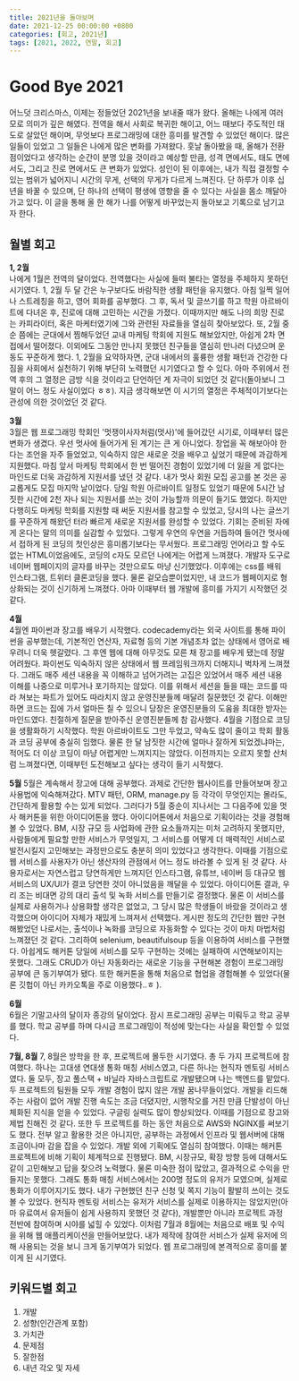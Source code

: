 ```yaml
---
title: 2021년을 돌아보며
date: 2021-12-25 00:00:00 +0800
categories: [회고, 2021년]
tags: [2021, 2022, 연말, 회고]
---
```

# Good Bye 2021
어느덧 크리스마스, 이제는 정들었던 2021년을 보내줄 때가 왔다. 올해는 나에게 여러모로 의미가 깊은 해였다. 전역을 해서 사회로 복귀한 해이고, 어느 때보다 주도적인 태도로 살았던 해이며, 무엇보다 프로그래밍에 대한 흥미를 발견할 수 있었던 해이다. 많은 일들이 있었고 그 일들은 나에게 많은 변화를 가져왔다. 훗날 돌아봤을 때, 올해가 전환점이었다고 생각하는 순간이 분명 있을 것이라고 예상할 만큼, 성격 면에서도, 태도 면에서도, 그리고 진로 면에서도 큰 변화가 있었다. 성인이 된 이후에는, 내가 직접 결정할 수 있는 범위가 넓어지니 시간의 무게, 선택의 무게가 다르게 느껴진다. 단 하루가 이후 십년을 바꿀 수 있으며, 단 하나의 선택이 평생에 영향을 줄 수 있다는 사실을 몸소 깨달아가고 있다. 이 글을 통해 올 한 해가 나를 어떻게 바꾸었는지 돌아보고 기록으로 남기고자 한다.           
             
## 월별 회고
**1, 2월**      
나에게 1월은 전역의 달이었다. 전역했다는 사실에 들떠 불타는 열정을 주체하지 못하던 시기였다. 1, 2월 두 달 간은 누구보다도 바람직한 생활 패턴을 유지했다. 아침 일찍 일어나 스트레칭을 하고, 영어 회화를 공부했다. 그 후, 독서 및 글쓰기를 하고 학원 아르바이트에 다녀온 후, 진로에 대해 고민하는 시간을 가졌다. 이때까지만 해도 나의 희망 진로는 카피라이터, 혹은 마케터였기에 그와 관련된 자료들을 열심히 찾아보았다. 또, 2월 중순 쯤에는 군대에서 찜해두었던 교내 마케팅 학회에 지원도 해보았지만, 아쉽게 2차 면접에서 떨어졌다. 이외에도 그동안 만나지 못했던 친구들을 열심히 만나러 다녔으며 운동도 꾸준하게 했다. 1, 2월을 요약하자면, 군대 내에서의 훌륭한 생활 패턴과 건강한 다짐을 사회에서 실천하기 위해 부단히 노력했던 시기였다고 할 수 있다. 아마 주위에서 전역 후의 그 열정은 금방 식을 것이라고 단언하던 게 자극이 되었던 것 같다(돌아보니 그 말이 어느 정도 사실이었다 ㅎㅎ). 지금 생각해보면 이 시기의 열정은 주체적이기보다는 관성에 의한 것이었던 것 같다.          
       
**3월**       
3월은 웹 프로그래밍 학회인 '멋쟁이사자처럼(멋사)'에 들어갔던 시기로, 이때부터 많은 변화가 생겼다. 우선 멋사에 들어가게 된 계기는 큰 게 아니었다. 창업을 꼭 해보아야 한다는 조언을 자주 들었었고, 익숙하지 않은 새로운 것을 배우고 싶었기 때문에 과감하게 지원했다. 마침 앞서 마케팅 학회에서 한 번 떨어진 경험이 있었기에 더 잃을 게 없다는 마인드로 더욱 과감하게 지원서를 냈던 것 같다. 내가 멋사 회원 모집 공고를 본 것은 공교롭게도 모집 마지막 날이었다. 당일 학원 아르바이트 일정도 있었기 때문에 5시간 남짓한 시간에 2천 자나 되는 지원서를 쓰는 것이 가능할까 의문이 들기도 했었다. 하지만 다행히도 마케팅 학회를 지원할 때 써둔 지원서를 참고할 수 있었고, 당시의 나는 글쓰기를 꾸준하게 해왔던 터라 빠르게 새로운 지원서를 완성할 수 있었다. 기회는 준비된 자에게 온다는 말의 의미를 실감할 수 있었다. 그렇게 우연의 우연을 거듭하여 들어간 멋사에서 접하게 된 코딩의 첫인상은 흥미롭기보다는 무서웠다. 프로그래밍 언어라고 할 수도 없는 HTML이었음에도, 코딩의 c자도 모르던 나에게는 어렵게 느껴졌다. 개발자 도구로 네이버 웹페이지의 글자를 바꾸는 것만으로도 마냥 신기했었다. 이후에는 css를 배워 인스타그램, 트위터 클론코딩을 했다. 물론 겉모습뿐이었지만, 내 코드가 웹페이지로 형상화되는 것이 신기하게 느껴졌다. 아마 이때부터 웹 개발에 흥미를 가지기 시작했던 것 같다.        
      
**4월**      
4월엔 파이썬과 장고를 배우기 시작했다. codecademy라는 외국 사이트를 통해 파이썬을 공부했는데, 기본적인 연산자, 자료형 등의 기본 개념조차 없는 상태에서 영어로 배우려니 더욱 헷갈렸다. 그 후엔 웹에 대해 아무것도 모른 채 장고를 배우게 됐는데 정말 어려웠다. 파이썬도 익숙하지 않은 상태에서 웹 프레임워크까지 더해지니 벅차게 느껴졌다. 그래도 매주 세션 내용을 꼭 이해하고 넘어가려는 고집은 있었어서 매주 세션 내용 이해를 나중으로 미루거나 포기하지는 않았다. 이를 위해서 세션을 들을 때는 코드를 따라 쳐보는 파트가 있어도 따라치지 않고 운영진분들께 매달려 질문했던 것 같다. 이해만 하면 코드는 집에 가서 얼마든 칠 수 있으니 당장은 운영진분들의 도움을 최대한 받자는 마인드였다. 친절하게 질문을 받아주신 운영진분들께 참 감사했다. 4월을 기점으로 코딩을 생활화하기 시작했다. 학원 아르바이트도 그만 두었고, 약속도 많이 줄이고 학회 활동과 코딩 공부에 충실히 임했다. 물론 한 달 남짓한 시간에 얼마나 잘하게 되었겠냐마는, 적어도 더 이상 코딩이 마냥 어렵게만 느껴지지는 않았다. 이전까지는 오르지 못할 산처럼 느껴졌다면, 이때부턴 도전해보고 싶다는 생각이 들기 시작했다.            
       
**5월**
5월은 계속해서 장고에 대해 공부했다. 과제로 간단한 웹사이트를 만들어보며 장고 사용법에 익숙해져갔다. MTV 패턴, ORM, manage.py 등 각각이 무엇인지는 몰라도, 간단하게 활용할 수는 있게 되었다. 그러다가 5월 중순이 지나서는 그 다음주에 있을 멋사 해커톤을 위한 아이디어톤을 했다. 아이디어톤에서 처음으로 기획이라는 것을 경험해볼 수 있었다. BM, 시장 규모 등 사업화에 관한 요소들까지는 미처 고려하지 못했지만, 사람들에게 필요할 만한 서비스가 무엇일지, 그 서비스를 어떻게 더 매력적인 서비스로 발전시킬지 고민해보는 과정만으로도 충분히 의미 있었다고 생각한다. 이때를 기점으로 웹 서비스를 사용자가 아닌 생산자의 관점에서 어느 정도 바라볼 수 있게 된 것 같다. 사용자로서는 자연스럽고 당연하게만 느껴지던 인스타그램, 유튜브, 네이버 등 대규모 웹 서비스의 UX/UI가 결코 당연한 것이 아니었음을 깨달을 수 있었다. 아이디어톤 결과, 우리 조는 비대면 강의 대리 출석 및 녹화 서비스를 만들기로 결정했다. 물론 이 서비스를 실제로 사용하거나 상용화할 생각은 없었고, 그 당시 많은 학생들이 바랐을 것이라고 생각했으며 아이디어 자체가 재밌게 느껴져서 선택했다. 게시판 정도의 간단한 웹만 구현해봤었던 나로서는, 출석이나 녹화를 코딩으로 자동화할 수 있다는 것이 마치 마법처럼 느껴졌던 것 같다. 그리하여 selenium, beautifulsoup 등을 이용하여 서비스를 구현했다. 아쉽게도 해커톤 당일에 서비스를 모두 구현하는 것에는 실패하여 시연해보이지는 못했다. 그래도 CRUD가 아닌 자동화라는 새로운 기능을 구현해본 경험이 프로그래밍 공부에 큰 동기부여가 됐다. 또한 해커톤을 통해 처음으로 협업을 경험해볼 수 있었다(물론 깃헙이 아닌 카카오톡을 주로 이용했다..ㅎ ).       
          
**6월**     
6월은 기말고사의 달이자 종강의 달이었다. 잠시 프로그래밍 공부는 미뤄두고 학교 공부를 했다. 학교 공부를 하며 다시금 프로그래밍이 적성에 맞는다는 사실을 확인할 수 있었다.      

**7월, 8월**
7, 8월은 방학을 한 후, 프로젝트에 몰두한 시기였다. 총 두 가지 프로젝트에 참여했다. 하나는 고대생 연대생 통화 매칭 서비스였고, 다른 하나는 현직자 멘토링 서비스였다. 둘 모두, 장고 풀스택 + 바닐라 자바스크립트로 개발됐으며 나는 백엔드를 맡았다. 두 프로젝트의 팀원들 모두 개발 경험이 많지 않은 개발 꿈나무들이었다. 개발을 리드해주는 사람이 없어 개발 진행 속도는 조금 더뎠지만, 시행착오를 거친 만큼 단발성이 아닌 체화된 지식을 얻을 수 있었다. 구글링 실력도 많이 향상되었다. 이때를 기점으로 장고와 제법 친해진 것 같다. 또한 두 프로젝트를 하는 동안 처음으로 AWS와 NGINX를 써보기도 했다. 전부 알고 활용한 것은 아니지만, 공부하는 과정에서 인프라 및 웹서버에 대해 조금이나마 감을 잡을 수 있었다. 개발 외에 기획에도 열심히 참여했다. 이때는 해커톤 프로젝트에 비해 기획이 체계적으로 진행됐다. BM, 시장규모, 확장 방향 등에 대해서도 같이 고민해보고 답을 찾으려 노력했다. 물론 미숙한 점이 많았고, 결과적으로 수익을 만들지는 못했다. 그래도 통화 매칭 서비스에서는 200명 정도의 유저가 모였으며, 실제로 통화가 이루어지기도 했다. 내가 구현했던 친구 신청 및 쪽지 기능이 활발히 쓰이는 것도 볼 수 있었다. 현직자 멘토링 서비스는 유저가 서비스를 실제로 이용하지는 않았지만(아마 유료여서 유저들이 쉽게 사용하지 못했던 것 같다), 개발뿐만 아니라 프로젝트 과정 전반에 참여하며 시야를 넓힐 수 있었다. 이처럼 7월과 8월에는 처음으로 배포 및 수익을 위해 웹 애플리케이션을 만들어보았다. 내가 제작에 참여한 서비스가 실제 유저에 의해 사용되는 것을 보니 크게 동기부여가 되었다. 웹 프로그래밍에 본격적으로 흥미를 붙이게 된 시기였다.            
          
## 키워드별 회고

1. 개발
2. 성향(인간관계 포함) 
3. 가치관
4. 문제점
5. 잘한점
6. 내년 각오 및 자세
  
